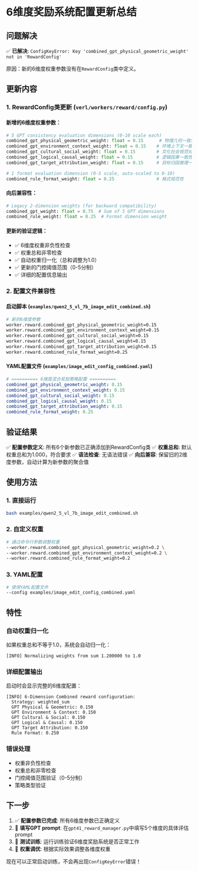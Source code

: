 # 6维度奖励系统配置更新总结

## 问题解决

✅ **已解决**: `ConfigKeyError: Key 'combined_gpt_physical_geometric_weight' not in 'RewardConfig'`

原因：新的6维度权重参数没有在`RewardConfig`类中定义。

## 更新内容

### 1. RewardConfig类更新 (`verl/workers/reward/config.py`)

#### 新增的6维度权重参数：
```python
# 5 GPT consistency evaluation dimensions (0-10 scale each)
combined_gpt_physical_geometric_weight: float = 0.15      # 物理几何一致性
combined_gpt_environment_context_weight: float = 0.15    # 环境上下文一致性
combined_gpt_cultural_social_weight: float = 0.15        # 文化社会规范对齐
combined_gpt_logical_causal_weight: float = 0.15         # 逻辑因果一致性
combined_gpt_target_attribution_weight: float = 0.15     # 目标归因推理一致性

# 1 format evaluation dimension (0-5 scale, auto-scaled to 0-10)
combined_rule_format_weight: float = 0.25                # 格式规范性
```

#### 向后兼容性：
```python
# Legacy 2-dimension weights (for backward compatibility)
combined_gpt_weight: float = 0.75  # Sum of 5 GPT dimensions
combined_rule_weight: float = 0.25  # Format dimension weight
```

#### 更新的验证逻辑：
- ✅ 6维度权重非负性检查
- ✅ 权重总和非零检查
- ✅ 自动权重归一化（总和调整为1.0）
- ✅ 更新的门控阈值范围（0-5分制）
- ✅ 详细的配置信息输出

### 2. 配置文件兼容性

#### 启动脚本 (`examples/qwen2_5_vl_7b_image_edit_combined.sh`)
```bash
# 新的6维度参数
worker.reward.combined_gpt_physical_geometric_weight=0.15
worker.reward.combined_gpt_environment_context_weight=0.15
worker.reward.combined_gpt_cultural_social_weight=0.15
worker.reward.combined_gpt_logical_causal_weight=0.15
worker.reward.combined_gpt_target_attribution_weight=0.15
worker.reward.combined_rule_format_weight=0.25
```

#### YAML配置文件 (`examples/image_edit_config_combined.yaml`)
```yaml
# ========== 6维度混合奖励策略配置 ==========
combined_gpt_physical_geometric_weight: 0.15
combined_gpt_environment_context_weight: 0.15
combined_gpt_cultural_social_weight: 0.15
combined_gpt_logical_causal_weight: 0.15
combined_gpt_target_attribution_weight: 0.15
combined_rule_format_weight: 0.25
```

## 验证结果

✅ **配置参数定义**: 所有6个新参数已正确添加到RewardConfig类
✅ **权重总和**: 默认权重总和为1.000，符合要求
✅ **语法检查**: 无语法错误
✅ **向后兼容**: 保留旧的2维度参数，自动计算为新参数的聚合值

## 使用方法

### 1. 直接运行
```bash
bash examples/qwen2_5_vl_7b_image_edit_combined.sh
```

### 2. 自定义权重
```bash
# 通过命令行参数调整权重
--worker.reward.combined_gpt_physical_geometric_weight=0.2 \
--worker.reward.combined_gpt_environment_context_weight=0.2 \
--worker.reward.combined_rule_format_weight=0.2
```

### 3. YAML配置
```bash
# 使用YAML配置文件
--config examples/image_edit_config_combined.yaml
```

## 特性

### 自动权重归一化
如果权重总和不等于1.0，系统会自动归一化：
```
[INFO] Normalizing weights from sum 1.200000 to 1.0
```

### 详细配置输出
启动时会显示完整的6维度配置：
```
[INFO] 6-Dimension Combined reward configuration:
  Strategy: weighted_sum
  GPT Physical & Geometric: 0.150
  GPT Environment & Context: 0.150
  GPT Cultural & Social: 0.150
  GPT Logical & Causal: 0.150
  GPT Target Attribution: 0.150
  Rule Format: 0.250
```

### 错误处理
- 权重非负性检查
- 权重总和非零检查
- 门控阈值范围验证（0-5分制）
- 策略类型验证

## 下一步

1. ✅ **配置参数已完成**: 所有6维度参数已正确定义
2. 🔄 **填写GPT prompt**: 在`gpt41_reward_manager.py`中填写5个维度的具体评估prompt
3. 🔄 **测试训练**: 运行训练验证6维度奖励系统是否正常工作
4. 🔄 **权重调优**: 根据实际效果调整各维度权重

现在可以正常启动训练，不会再出现`ConfigKeyError`错误！
